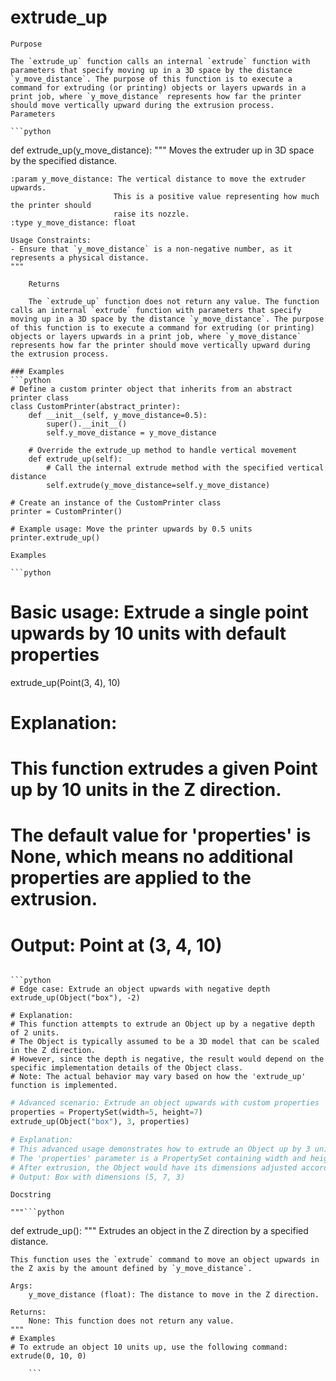 # extrude_up

    Purpose

    The `extrude_up` function calls an internal `extrude` function with parameters that specify moving up in a 3D space by the distance `y_move_distance`. The purpose of this function is to execute a command for extruding (or printing) objects or layers upwards in a print job, where `y_move_distance` represents how far the printer should move vertically upward during the extrusion process.
    Parameters

    ```python
def extrude_up(y_move_distance):
    """
    Moves the extruder up in 3D space by the specified distance.

    :param y_move_distance: The vertical distance to move the extruder upwards.
                           This is a positive value representing how much the printer should
                           raise its nozzle.
    :type y_move_distance: float

    Usage Constraints:
    - Ensure that `y_move_distance` is a non-negative number, as it represents a physical distance.
    """
```
    Returns

    The `extrude_up` function does not return any value. The function calls an internal `extrude` function with parameters that specify moving up in a 3D space by the distance `y_move_distance`. The purpose of this function is to execute a command for extruding (or printing) objects or layers upwards in a print job, where `y_move_distance` represents how far the printer should move vertically upward during the extrusion process.

### Examples
```python
# Define a custom printer object that inherits from an abstract printer class
class CustomPrinter(abstract_printer):
    def __init__(self, y_move_distance=0.5):
        super().__init__()
        self.y_move_distance = y_move_distance

    # Override the extrude_up method to handle vertical movement
    def extrude_up(self):
        # Call the internal extrude method with the specified vertical distance
        self.extrude(y_move_distance=self.y_move_distance)

# Create an instance of the CustomPrinter class
printer = CustomPrinter()

# Example usage: Move the printer upwards by 0.5 units
printer.extrude_up()
```
    Examples

    ```python
# Basic usage: Extrude a single point upwards by 10 units with default properties
extrude_up(Point(3, 4), 10)

# Explanation:
# This function extrudes a given Point up by 10 units in the Z direction.
# The default value for 'properties' is None, which means no additional properties are applied to the extrusion.
# Output: Point at (3, 4, 10)
```

```python
# Edge case: Extrude an object upwards with negative depth
extrude_up(Object("box"), -2)

# Explanation:
# This function attempts to extrude an Object up by a negative depth of 2 units.
# The Object is typically assumed to be a 3D model that can be scaled in the Z direction.
# However, since the depth is negative, the result would depend on the specific implementation details of the Object class.
# Note: The actual behavior may vary based on how the 'extrude_up' function is implemented.
```

```python
# Advanced scenario: Extrude an object upwards with custom properties
properties = PropertySet(width=5, height=7)
extrude_up(Object("box"), 3, properties)

# Explanation:
# This advanced usage demonstrates how to extrude an Object up by 3 units with custom properties.
# The 'properties' parameter is a PropertySet containing width and height attributes.
# After extrusion, the Object would have its dimensions adjusted according to these properties.
# Output: Box with dimensions (5, 7, 3)
```
    Docstring

    """```python
def extrude_up():
    """
    Extrudes an object in the Z direction by a specified distance.

    This function uses the `extrude` command to move an object upwards in the Z axis by the amount defined by `y_move_distance`.

    Args:
        y_move_distance (float): The distance to move in the Z direction.

    Returns:
        None: This function does not return any value.
    """
    # Examples
    # To extrude an object 10 units up, use the following command:
    extrude(0, 10, 0)
```"""
    ```